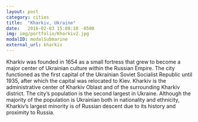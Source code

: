 ```yaml
---
layout: post
category: cities
title:  "Kharkiv, Ukraine"
date:   2016-02-03 15:08:10 -0500
img: img/portfolio/Kharkiv2.jpg
modalID: modalSubmarine
external_url: kharkiv
---
```

Kharkiv was founded in 1654 as a small fortress that grew to become a major center of Ukrainian culture within the Russian Empire.  The city functioned as the first capital of the Ukrainian Soviet Socialist Republic until 1935, after which the capital was relocated to Kiev. Kharkiv is the administrative center of Kharkiv Oblast and of the surrounding Kharkiv district.  The city’s population is the second largest in Ukraine.  Although the majority of the population is Ukrainian both in nationality and ethnicity, Kharkiv’s largest minority is of Russian descent due to its history and proximity to Russia.

[flat-icons-link]: https://sellfy.com/p/8Q9P/jV3VZ/
